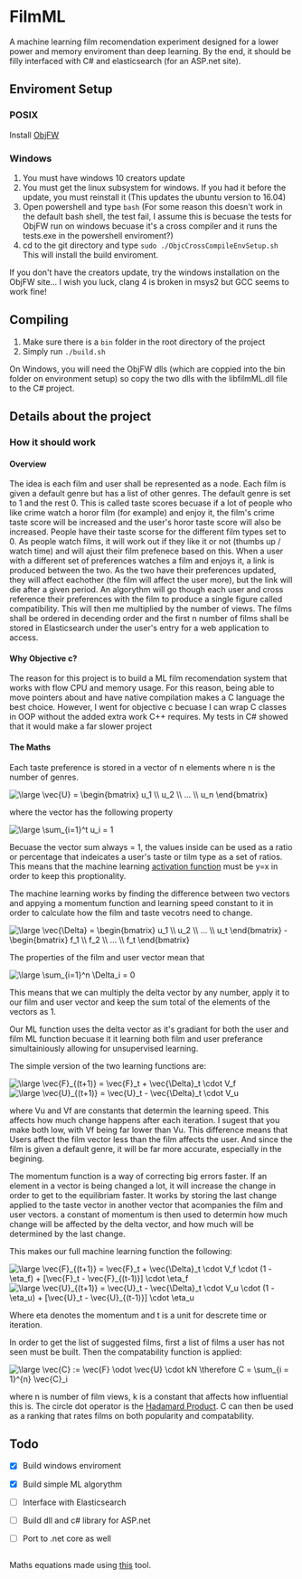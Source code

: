 # FilmML
A machine learning film recomendation experiment designed for a lower power and memory enviroment than deep learning. By the end, it should be filly interfaced with C# and elasticsearch (for an ASP.net site).

## Enviroment Setup
### POSIX
Install [ObjFW](https://github.com/Midar/objfw)
### Windows
1. You must have windows 10 creators update
2. You must get the linux subsystem for windows. If you had it before the update, you must reinstall it (This updates the ubuntu version to 16.04)
3. Open powershell and type ```bash``` (For some reason this doesn't work in the default bash shell, the test fail, I assume this is becuase the tests for ObjFW run on windows becuase it's a cross compiler and it runs the tests.exe in the powershell enviroment?)
4. cd to the git directory and type ```sudo ./ObjcCrossCompileEnvSetup.sh``` This will install the build enviroment.

If you don't have the creators update, try the windows installation on the ObjFW site... I wish you luck, clang 4 is broken in msys2 but GCC seems to work fine!

## Compiling
1. Make sure there is a ```bin``` folder in the root directory of the project
2. Simply run ```./build.sh```

On Windows, you will need the ObjFW dlls (which are coppied into the bin folder on environment setup) so copy the two dlls with the libfilmML.dll file to the C# project.

## Details about the project
### How it should work
#### Overview
The idea is each film and user shall be represented as a node. Each film is given a default genre but has a list of other genres. The default genre is set to 1 and the rest 0. This is called taste scores becuase if a lot of people who like crime watch a horor film (for example) and enjoy it, the film's crime taste score will be increased and the user's horor taste score will also be increased. People have their taste scorse for the different film types set to 0. As people watch films, it will work out if they like it or not (thumbs up / watch time) and will ajust their film prefenece based on this. When a user with a different set of preferences watches a film and enjoys it, a link is produced between the two. As the two have their preferences updated, they will affect eachother (the film will affect the user more), but the link will die after a given period. An algorythm will go though each user and cross reference their preferences with the film to produce a single figure called compatibility. This will then me multiplied by the number of views. The films shall be ordered in decending order and the first n number of films shall be stored in Elasticsearch under the user's entry for a web application to access.

#### Why Objective c?
The reason for this project is to build a ML film recomendation system that works with flow CPU and memory usage. For this reason, being able to move pointers about and have native compilation makes a C language the best choice. However, I went for objective c becuase I can wrap C classes in OOP without the added extra work C++ requires. My tests in C# showed that it would make a far slower project

#### The Maths
Each taste preference is stored in a vector of n elements where n is the number of genres.

<img src="https://latex.codecogs.com/gif.latex?\large&space;\vec{U}&space;=&space;\begin{bmatrix}&space;u_1&space;\\&space;u_2&space;\\&space;...&space;\\&space;u_n&space;\end{bmatrix}" title="\large \vec{U} = \begin{bmatrix} u_1 \\ u_2 \\ ... \\ u_n \end{bmatrix}" />

where the vector has the following property

<img src="https://latex.codecogs.com/gif.latex?\large&space;\sum_{i=1}^n&space;u_i&space;=&space;1" title="\large \sum_{i=1}^t u_i = 1" />

Becuase the vector sum always = 1, the values inside can be used as a ratio or percentage that indeicates a user's taste or tilm type as a set of ratios. This means that the machine learning [activation function](https://en.wikipedia.org/wiki/Activation_function) must be y=x in order to keep this proptionality.

The machine learning works by finding the difference between two vectors and appying a momentum function and learning speed constant to it in order to calculate how the film and taste vecotrs need to change.

<img src="https://latex.codecogs.com/gif.latex?\large&space;\vec{\Delta}&space;=&space;\begin{bmatrix}&space;u_1&space;\\&space;u_2&space;\\&space;...&space;\\&space;u_n&space;\end{bmatrix}&space;-&space;\begin{bmatrix}&space;f_1&space;\\&space;f_2&space;\\&space;...&space;\\&space;f_n&space;\end{bmatrix}" title="\large \vec{\Delta} = \begin{bmatrix} u_1 \\ u_2 \\ ... \\ u_t \end{bmatrix} - \begin{bmatrix} f_1 \\ f_2 \\ ... \\ f_t \end{bmatrix}" />

The properties of the film and user vector mean that

<img src="https://latex.codecogs.com/gif.latex?\large&space;\sum_{i=1}^n&space;\delta_i&space;=&space;0" title="\large \sum_{i=1}^n \Delta_i = 0" />

This means that we can multiply the delta vector by any number, apply it to our film and user vector and keep the sum total of the elements of the vectors as 1.

Our ML function uses the delta vector as it's gradiant for both the user and film ML function becuase it it learning both film and user preferance simultainiously allowing for unsupervised learning.

The simple version of the two learning functions are:

<img src="https://latex.codecogs.com/gif.latex?\large&space;\vec{F}_{(t&plus;1)}&space;=&space;\vec{F}_t&space;&plus;&space;\vec{\Delta}_t&space;\cdot&space;V_f" title="\large \vec{F}_{(t+1)} = \vec{F}_t + \vec{\Delta}_t \cdot V_f" />
<br />
<img src="https://latex.codecogs.com/gif.latex?\large&space;\vec{U}_{(t&plus;1)}&space;=&space;\vec{U}_t&space;-&space;\vec{\Delta}_t&space;\cdot&space;V_u" title="\large \vec{U}_{(t+1)} = \vec{U}_t - \vec{\Delta}_t \cdot V_u" />

where Vu and Vf are constants that determin the learning speed. This affects how much change happens after each iteration. I sugest that you make both low, with Vf being far lower than Vu. This difference means that Users affect the film vector less than the film affects the user. And since the film is given a default genre, it will be far more accurate, especially in the begining.

The momentum function is a way of correcting big errors faster. If an element in a vector is being changed a lot, it will increase the change in order to get to the equilibriam faster. It works by storing the last change applied to the taste vector in another vector that acompanies the film and user vectors. a constant of momentum is then used to determin how much change will be affected by the delta vector, and how much will be determined by the last change.

This makes our full machine learning function the following:

<img src="https://latex.codecogs.com/gif.latex?\large&space;\vec{F}_{(t&plus;1)}&space;=&space;\vec{F}_t&space;&plus;&space;\vec{\Delta}_t&space;\cdot&space;V_f&space;\cdot&space;(1&space;-&space;\eta_f)&space;&plus;&space;[\vec{F}_t&space;-&space;\vec{F}_{(t-1)}]&space;\cdot&space;\eta_f" title="\large \vec{F}_{(t+1)} = \vec{F}_t + \vec{\Delta}_t \cdot V_f \cdot (1 - \eta_f) + [\vec{F}_t - \vec{F}_{(t-1)}] \cdot \eta_f" />
<br />
<img src="https://latex.codecogs.com/gif.latex?\large&space;\vec{U}_{(t&plus;1)}&space;=&space;\vec{U}_t&space;-&space;\vec{\Delta}_t&space;\cdot&space;V_u&space;\cdot&space;(1&space;-&space;\eta_u)&space;&plus;&space;[\vec{U}_t&space;-&space;\vec{U}_{(t-1)}]&space;\cdot&space;\eta_u" title="\large \vec{U}_{(t+1)} = \vec{U}_t - \vec{\Delta}_t \cdot V_u \cdot (1 - \eta_u) + [\vec{U}_t - \vec{U}_{(t-1)}] \cdot \eta_u" />

Where eta denotes the momentum and t is a unit for descrete time or iteration.

In order to get the list of suggested films, first a list of films a user has not seen must be built. Then the compatability function is applied:

<img src="https://latex.codecogs.com/gif.latex?\large&space;\vec{C}&space;:=&space;\vec{F}&space;\odot&space;\vec{U}&space;\cdot&space;kN&space;\therefore&space;C&space;=&space;\sum_{i&space;=&space;1}^{n}&space;\vec{C}_i" title="\large \vec{C} := \vec{F} \odot \vec{U} \cdot kN \therefore C = \sum_{i = 1}^{n} \vec{C}_i"/>

where n is number of film views, k is a constant that affects how influential this is. The circle dot operator is the [Hadamard Product](https://en.wikipedia.org/wiki/Hadamard_product_(matrices)). C can then be used as a ranking that rates films on both popularity and compatability.

## Todo
- [x] Build windows enviroment
- [x] Build simple ML algorythm
- [ ] Interface with Elasticsearch
- [ ] Build dll and c# library for ASP.net
- [ ] Port to .net core as well


##
Maths equations made using [this](https://www.codecogs.com/eqnedit.php?]) tool.